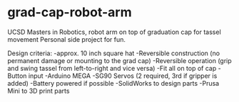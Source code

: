 # grad-cap-robot-arm
UCSD Masters in Robotics, robot arm on top of graduation cap for tassel movement
Personal side project for fun.

Design criteria:
-approx. 10 inch square hat
-Reversible construction (no permanent damage or mounting to the grad cap)
-Reversible operation (grip and swing tassel from left-to-right and vice versa)
-Fit all on top of cap
-Button input
-Arduino MEGA
-SG90 Servos (2 required, 3rd if gripper is added)
-Battery powered if possible
-SolidWorks to design parts
-Prusa Mini to 3D print parts
